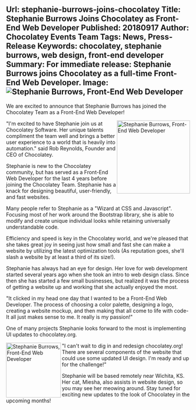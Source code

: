 Url: stephanie-burrows-joins-chocolatey
Title: Stephanie Burrows Joins Chocolatey as Front-End Web Developer
Published: 20180917
Author: Chocolatey Events Team
Tags: News, Press-Release
Keywords: chocolatey, stephanie burrows, web design, front-end developer
Summary: For immediate release: Stephanie Burrows joins Chocolatey as a full-time Front-End Web Developer.
Image: <img src="/content/images/team/stephanie-1.jpg" alt="Stephanie Burrows, Front-End Web Developer" title="Stephanie Burrows, Front-End Web Developer">
---
We are excited to announce that Stephanie Burrows has joined the Chocolatey Team as a Front-End Web Developer!

<img src="/content/images/team/stephanie-1.jpg" alt="Stephanie Burrows, Front-End Web Developer" title="Stephanie Burrows, Front-End Web Developer" width="200" align="right">

"I'm excited to have Stephanie join us at Chocolatey Software. Her unique talents compliment the team well and brings a better user experience to a world that is heavily into automation." said Rob Reynolds, Founder and CEO of Chocolatey.

Stephanie is new to the Chocolatey community, but has served as a Front-End Web Developer for the last 4 years before joining the Chocolatey Team. Stephanie has a knack for designing beautiful, user-friendly, and fast websites.

Many people refer to Stephanie as a "Wizard at CSS and Javascript". Focusing most of her work around the Bootstrap library, she is able to modify and create unique individual looks while retaining universally understandable code.

Efficiency and speed is key in the Chocolatey world, and we're pleased that she takes great joy in seeing just how small and fast she can make a website by utilizing the latest optimization tools (As reputation goes, she'll slash a website by at least a third of its size!).

Stephanie has always had an eye for design. Her love for web development started several years ago when she took an intro to web design class. Since then she has started a few small businesses, but realized it was the process of getting a website up and working that she actually enjoyed the most.

"It clicked in my head one day that I wanted to be a Front-End Web Developer. The process of choosing a color palette, designing a logo, creating a website mockup, and then making that all come to life with code- It all just makes sense to me. It really is my passion!"

One of many projects Stephanie looks forward to the most is implementing UI updates to chocolatey.org. 

<img src="/content/images/team/stephanie-2.jpg" alt="Stephanie Burrows, Front-End Web Developer" title="Stephanie Burrows, Front-End Web Developer" width="150" align="left">

"I can't wait to dig in and redesign chocolatey.org! There are several components of the website that could use some updated UI design. I'm ready and up for the challenge!"

Stephanie will be based remotely near Wichita, KS. Her cat, Miesha, also assists in website design, so you may see her meowing around. Stay tuned for exciting new updates to the look of Chocolatey in the upcoming months!
